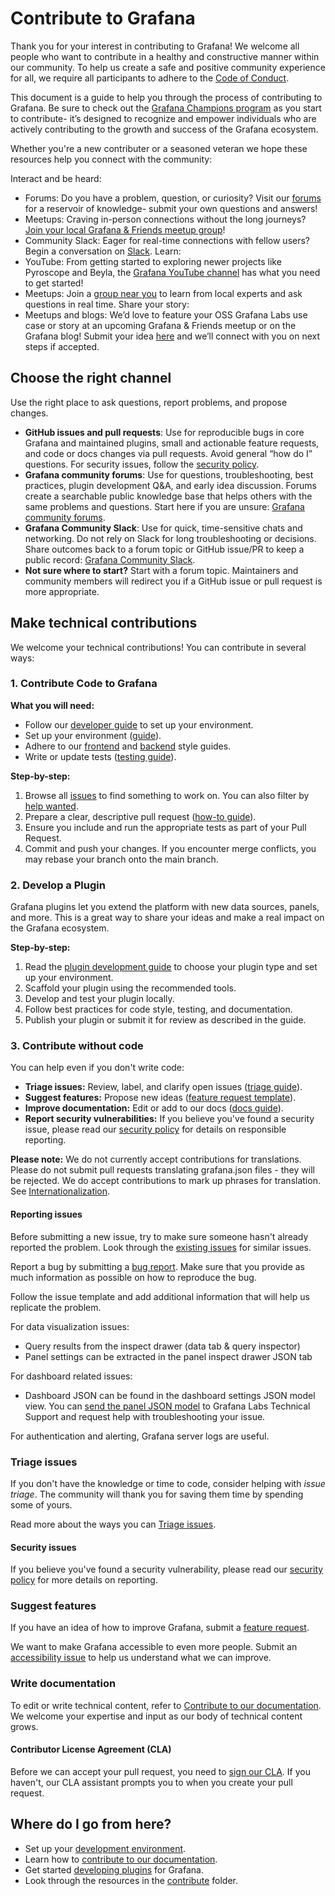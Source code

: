 # Contribute to Grafana

Thank you for your interest in contributing to Grafana! We welcome all people who want to contribute in a healthy and constructive manner within our community. To help us create a safe and positive community experience for all, we require all participants to adhere to the [Code of Conduct](CODE_OF_CONDUCT.md).

This document is a guide to help you through the process of contributing to Grafana. Be sure to check out the [Grafana Champions program](https://grafana.com/community/champions/?src=github&camp=community-cross-platform-engagement) as you start to contribute- it’s designed to recognize and empower individuals who are actively contributing to the growth and success of the Grafana ecosystem.

Whether you're a new contributer or a seasoned veteran we hope these resources help you connect with the community:

Interact and be heard:

- Forums: Do you have a problem, question, or curiosity? Visit our [forums](https://gra.fan/fromgithubtoforums) for a reservoir of knowledge- submit your own questions and answers!
- Meetups: Craving in-person connections without the long journeys? [Join your local Grafana & Friends meetup group](https://gra.fan/githubtomeetup)!
- Community Slack: Eager for real-time connections with fellow users? Begin a conversation on [Slack](https://gra.fan/githubtoslack).
  Learn:
- YouTube: From getting started to exploring newer projects like Pyroscope and Beyla, the [Grafana YouTube channel](https://gra.fan/githubtoyoutube) has what you need to get started!
- Meetups: Join a [group near you](https://gra.fan/githubtomeetup) to learn from local experts and ask questions in real time.
  Share your story:
- Meetups and blogs: We’d love to feature your OSS Grafana Labs use case or story at an upcoming Grafana & Friends meetup or on the Grafana blog! Submit your idea [here](https://gra.fan/githubtocca) and we’ll connect with you on next steps if accepted.

## Choose the right channel

Use the right place to ask questions, report problems, and propose changes.

- **GitHub issues and pull requests**: Use for reproducible bugs in core Grafana and maintained plugins, small and actionable feature requests, and code or docs changes via pull requests. Avoid general “how do I” questions. For security issues, follow the [security policy](https://github.com/grafana/grafana/security/policy).
- **Grafana community forums**: Use for questions, troubleshooting, best practices, plugin development Q&A, and early idea discussion. Forums create a searchable public knowledge base that helps others with the same problems and questions. Start here if you are unsure: [Grafana community forums](https://community.grafana.com/).
- **Grafana Community Slack**: Use for quick, time-sensitive chats and networking. Do not rely on Slack for long troubleshooting or decisions. Share outcomes back to a forum topic or GitHub issue/PR to keep a public record: [Grafana Community Slack](https://slack.grafana.com).
- **Not sure where to start?** Start with a forum topic. Maintainers and community members will redirect you if a GitHub issue or pull request is more appropriate.

## Make technical contributions

We welcome your technical contributions! You can contribute in several ways:

### 1. Contribute Code to Grafana

**What you will need:**

- Follow our [developer guide](contribute/developer-guide.md) to set up your environment.
- Set up your environment ([guide](contribute/developer-guide.md)).
- Adhere to our [frontend](contribute/style-guides/frontend.md) and [backend](contribute/backend/style-guide.md) style guides.
- Write or update tests ([testing guide](contribute/style-guides/testing.md)).

**Step-by-step:**

1. Browse all [issues](https://github.com/grafana/grafana/issues) to find something to work on. You can also filter by [help wanted](https://github.com/grafana/grafana/issues?q=is%3Aopen+is%3Aissue+label%3A%22help+wanted%22).
1. Prepare a clear, descriptive pull request ([how-to guide](contribute/create-pull-request.md)).
1. Ensure you include and run the appropriate tests as part of your Pull Request.
1. Commit and push your changes. If you encounter merge conflicts, you may rebase your branch onto the main branch.

### 2. Develop a Plugin

Grafana plugins let you extend the platform with new data sources, panels, and more. This is a great way to share your ideas and make a real impact on the Grafana ecosystem.

**Step-by-step:**

1. Read the [plugin development guide](https://grafana.com/developers/plugin-tools) to choose your plugin type and set up your environment.
2. Scaffold your plugin using the recommended tools.
3. Develop and test your plugin locally.
4. Follow best practices for code style, testing, and documentation.
5. Publish your plugin or submit it for review as described in the guide.

### 3. Contribute without code

You can help even if you don't write code:

- **Triage issues:** Review, label, and clarify open issues ([triage guide](contribute/triage-issues.md)).
- **Suggest features:** Propose new ideas ([feature request template](https://github.com/grafana/grafana/issues/new?template=1-feature_requests.md)).
- **Improve documentation:** Edit or add to our docs ([docs guide](contribute/documentation/README.md)).
- **Report security vulnerabilities:** If you believe you've found a security issue, please read our [security policy](https://github.com/grafana/grafana/security/policy) for details on responsible reporting.

**Please note:** We do not currently accept contributions for translations. Please do not submit pull requests translating grafana.json files - they will be rejected. We do accept contributions to mark up phrases for translation. See [Internationalization](contribute/internationalization.md).

#### Reporting issues

Before submitting a new issue, try to make sure someone hasn't already reported the problem. Look through the [existing issues](https://github.com/grafana/grafana/issues) for similar issues.

Report a bug by submitting a [bug report](https://github.com/grafana/grafana/issues/new?template=0-bug-report.yaml). Make sure that you provide as much information as possible on how to reproduce the bug.

Follow the issue template and add additional information that will help us replicate the problem.

For data visualization issues:

- Query results from the inspect drawer (data tab & query inspector)
- Panel settings can be extracted in the panel inspect drawer JSON tab

For dashboard related issues:

- Dashboard JSON can be found in the dashboard settings JSON model view. You can [send the panel JSON model](https://grafana.com/docs/grafana/latest/troubleshooting/send-panel-to-grafana-support/) to Grafana Labs Technical Support and request help with troubleshooting your issue.

For authentication and alerting, Grafana server logs are useful.

### Triage issues

If you don't have the knowledge or time to code, consider helping with _issue triage_. The community will thank you for saving them time by spending some of yours.

Read more about the ways you can [Triage issues](/contribute/triage-issues.md).

#### Security issues

If you believe you've found a security vulnerability, please read our [security policy](https://github.com/grafana/grafana/security/policy) for more details on reporting.

### Suggest features

If you have an idea of how to improve Grafana, submit a [feature request](https://github.com/grafana/grafana/issues/new?template=1-feature_requests.md).

We want to make Grafana accessible to even more people. Submit an [accessibility issue](https://github.com/grafana/grafana/issues/new?template=2-accessibility.md) to help us understand what we can improve.

### Write documentation

To edit or write technical content, refer to [Contribute to our documentation](/contribute/documentation/README.md). We welcome your expertise and input as our body of technical content grows.

#### Contributor License Agreement (CLA)

Before we can accept your pull request, you need to [sign our CLA](https://grafana.com/docs/grafana/latest/developers/cla/). If you haven't, our CLA assistant prompts you to when you create your pull request.

## Where do I go from here?

- Set up your [development environment](contribute/developer-guide.md).
- Learn how to [contribute to our documentation](contribute/documentation/README.md).
- Get started [developing plugins](https://grafana.com/developers/plugin-tools) for Grafana.
- Look through the resources in the [contribute](contribute) folder.

